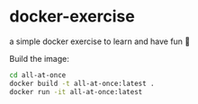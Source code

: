 # docker-exercise
a simple docker exercise to learn and have fun 🥳

Build the image: 

```bash
cd all-at-once
docker build -t all-at-once:latest .
docker run -it all-at-once:latest
